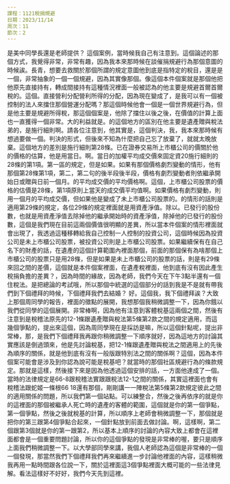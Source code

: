```yaml
---
課程：1121稅捐規避
日期：2023/11/14
周次：11
節次：2
---
```


是美中同學長還是老師提供？ 這個案例，當時候我自己有注意到。這個論述的那個方式，我覺得非常，非常有趣，因為我本來那時候在談催捐規避行為那個意圖的時候誒。長青，想要去救關於那個所謂的規定意圖他到底是指特定的稅目，還是是一個，非常抽象的一個一個規避，因為其實像那個。像這個本件個案就是那個他把他原先直接持有，轉成間接持有這種情況裡面一般被認為的他主要是規避首爾首爾稅的。這個。直接營利分配營利所得的分配，因為現在變成了，是我可以有一個被控制的法人來擋住那個營運分配嗎？那這個時候他會一個是一個世界規避行為，但是他主要是規避所得稅，那這個個案是，他除了擋住以後之後，在價值的計算上面也一直獲得一個非常。大的利益就是。的這個地方的區別在他主要是遺產贈與稅法弟的，是施行細則啊。請各位注意到，他其實是，這個判決，我，我本來那時候有想過要做一個。判決的形式，但後來不知為什麼把自己忘了放棄了，就就太晚放棄。這個地方的差別是施行細則第28條。已在證券交易所上市櫃公司的價關於他的價格的估算，他是用當日。啊。當日的加權平均成交價來固定資20施行細則的28條的第1項。第一區的規定，但是如果。如果有那個價格劇烈變動的情形，他有那個第28條第1項，第二，第二句的後半段後半段，價格有劇烈變動者則依繼承開始日或贈與日前一個月。的平均成交價的平均價格啊。這個，上市櫃公司股票的價格的估價是28條，第1項原則上當天的成交價平均值啊。如果價格有劇烈變動，則用一個月的平均成交價，但如果他是變成了未上市櫃公司股票的。的情形的話則是適用第29條的規定，各位29條的規定裡面就是用資產淨值。除以。已發行的股份數，也就是用資產淨值去除掉他的繼承開始時的資產淨值，除掉他的已發行的股份數，這個是我們現在目前這兩個價值很明顯的差異，所以當本件個案的情形裡面就會出現了，我透過這種移轉給我自己控制一人控制的投資公司，這個時候因為投資公司是未上市櫃公司股票，被投資公司則是上市櫃公司股票。如果繼續保有在自己名下的財產的話，在遺產的這個計算範圍內裡面那個，前面的那個保有為啥那個上市櫃公司的股票只是用28條，但是如果是未上市櫃公司的股票的話，則是有29條來回之間的差價，這個就是本件個案裡面，在遺產稅裡面，他到底有沒有因此產生稅捐負擔的差異？，因為時間的緣故，因為老師，我們今天在下午3點半還有一個住稅法。是把總論的考試哦，所以那個中統選的這個部分的話到我是不是就有帶我們到下個禮拜的時候，下個禮拜我們去結婚？ 好。這個我，我下個禮拜誒？大致上那個周同學的報告，裡面的徵點的展開，我想那個我稍微調整一下，因為你餓以我們從同學的這個展開。非常棒啊，因為他有注意到客體稅基這兩個之間，然後有注意到是稅稽法原先的12-1條跟遺產贈與稅法第5條第2款之間的規定適用，而這幾個爭點的，提出來這個，因為周同學現在是採訪是嘛，所以這個針點呢，提出非常棒，那，是我們下個禮拜我再跟你稍微調整一下順序就好，因為這地方的討論其實應該是倒過頭來，他是先討論稅基，把12-1條跟遺產贈與稅法之間適用上的先後為順序的關係，就是他到底有沒有一般版跟特別法之間的關係啊？這個，因為本件個案可能會是涉及到你認為說可能是稅基吧？就當時的那個社區規避行為的條款規定。那就是這樣，然後接下來是因為他透過這個安排的話，一方面他達成了一個。當時的法律規定是66-8跟稅稽法實跟跟稅法12-1之間的關係，其實這裡面也會有稅稽法跟蛇姬一條根66 18還有那個，剛剛講一一陣稅法第5條第2款規定彼此之間的適用關係的問題，所以我們第一個站點。可以練整合，然後之後再依序的就是你的這裡面的那個被繼承人死亡時的遺產的客體的範圍，這個就是你的第一個爭點，第一個爭點，然後之後就稅基的計算，所以順序上老師會稍微調整一下，那個就是把你的第三跟第4個爭點合起來，一個針點放到前面去做討論。啊，這樣啊，第二個跟第3個就是你的第一跟第2，所以基本上順序的討論的內容大致上都會在這裡面都會是一個重要問題討論，所以你的這個爭點的發現是非常棒的喔，要只是順序上面我們稍微調整一下。以大學部同學來講，我個人老師認為這個是非常棒的一個一個發現，那當然我們下個禮拜我們再來繼續進一步討論他裡面的內容，這樣稍微我再用一點時間跟各位說一下，關於這裡面這3個爭點裡面大概可能的一些法律見解。看法這樣好不好好，我們今天先到這裡。